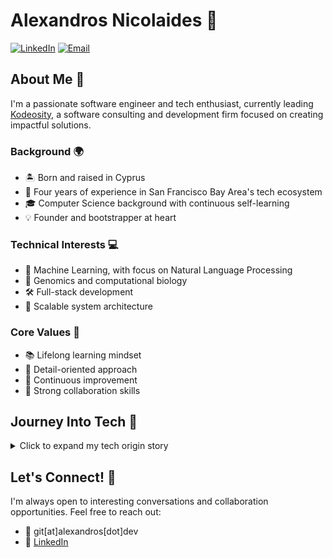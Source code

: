 # Alexandros Nicolaides 👋

[![LinkedIn](https://img.shields.io/badge/LinkedIn-0077B5?style=for-the-badge&logo=linkedin&logoColor=white)](https://www.linkedin.com/in/alexandros-nicolaides/)
[![Email](https://img.shields.io/badge/Email-D14836?style=for-the-badge&logo=gmail&logoColor=white)](mailto:git@alexandros.dev)

## About Me 🚀

I'm a passionate software engineer and tech enthusiast, currently leading [Kodeosity](https://kodeosity.com/?source=github-profile), a software consulting and development firm focused on creating impactful solutions.

### Background 🌍
- 🏝️ Born and raised in Cyprus
- 🌉 Four years of experience in San Francisco Bay Area's tech ecosystem
- 🎓 Computer Science background with continuous self-learning
- 💡 Founder and bootstrapper at heart

### Technical Interests 💻
- 🤖 Machine Learning, with focus on Natural Language Processing
- 🧬 Genomics and computational biology
- 🛠️ Full-stack development
- 🚀 Scalable system architecture

### Core Values 🎯
- 📚 Lifelong learning mindset
- 🎯 Detail-oriented approach
- 💪 Continuous improvement
- 🤝 Strong collaboration skills

## Journey Into Tech 🌟
<details>
<summary>Click to expand my tech origin story</summary>

### Early Beginnings 🌱
- Age 7: First encountered technology through Nokia devices' infrared data transfer
  - Spent countless hours experimenting with data transmission
  - Developed early fascination with how devices communicate
  - This sparked my initial curiosity in technology

### Web Development Journey 💻
- Age 11: First steps into web development
  - Started with Freewebs platform
  - Created my first personal websites
  - Learned basic HTML and CSS
  - Discovered the joy of creating content for the web

### Teenage Exploration 🛠️
- Early teens: Self-taught PHP development
  - Set up and managed my first forum
  - Experimented with PHP file modifications
  - Learned database management
  - Developed problem-solving skills through debugging
  - Built various web applications from scratch

### Hardware Adventures 📡
- Age 16: Satellite Communications Project
  - Designed and installed a 4.2-meter satellite dish
  - Learned about signal processing and telecommunications
  - Gained hands-on experience with hardware installation
  - Developed project management skills
  - Combined theoretical knowledge with practical application

### Career Path Decision 🎯
- Despite family medical background:
  - Chose to pursue technology over medicine
  - Followed passion for computing and innovation
  - Focused on software engineering
  - Committed to self-directed learning

### Inspirations 💭
Shaped by tech visionaries including:
- Steve Jobs: Innovation and design thinking
- Steve Wozniak: Engineering excellence
- Linus Torvalds: Open source philosophy
- Other Silicon Valley pioneers who transformed technology

### Continuous Growth 📚
- Constantly expanding knowledge through:
  - Self-study programs
  - Online courses
  - Technical documentation
  - Hands-on projects
  - Community involvement
  - Industry conferences

</details>

## Let's Connect! 🤝

I'm always open to interesting conversations and collaboration opportunities. Feel free to reach out:

- 📧 git[at]alexandros[dot]dev
- 💼 [LinkedIn](https://www.linkedin.com/in/alexandros-nicolaides/)
